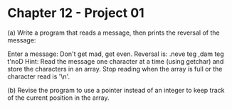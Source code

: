 # Chapter 12 - Project 01

(a)
Write a program that reads a message, then prints the reversal of the message:

Enter a message: Don't get mad, get even.
Reversal is: .neve teg ,dam teg t'noD
Hint: Read the message one character at a time (using getchar) and store the characters in an array. Stop reading when the array is full or the character read is '\n'.

(b)
Revise the program to use a pointer instead of an integer to keep track of the current position in the array.
